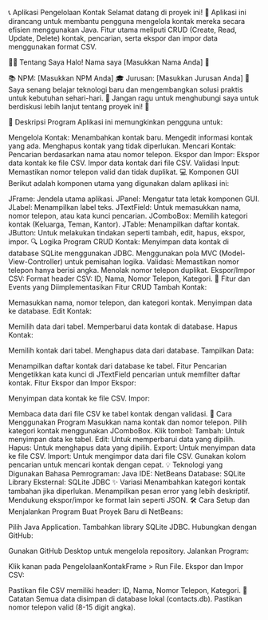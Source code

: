 📞 Aplikasi Pengelolaan Kontak
Selamat datang di proyek ini! 🎉 Aplikasi ini dirancang untuk membantu pengguna mengelola kontak mereka secara efisien menggunakan Java. Fitur utama meliputi CRUD (Create, Read, Update, Delete) kontak, pencarian, serta ekspor dan impor data menggunakan format CSV.

👨‍💻 Tentang Saya
Halo! Nama saya [Masukkan Nama Anda] 👋

📚 NPM: [Masukkan NPM Anda]
🎓 Jurusan: [Masukkan Jurusan Anda]
🌟 Saya senang belajar teknologi baru dan mengembangkan solusi praktis untuk kebutuhan sehari-hari.
💬 Jangan ragu untuk menghubungi saya untuk berdiskusi lebih lanjut tentang proyek ini! 🚀

📝 Deskripsi Program
Aplikasi ini memungkinkan pengguna untuk:

Mengelola Kontak:
Menambahkan kontak baru.
Mengedit informasi kontak yang ada.
Menghapus kontak yang tidak diperlukan.
Mencari Kontak:
Pencarian berdasarkan nama atau nomor telepon.
Ekspor dan Impor:
Ekspor data kontak ke file CSV.
Impor data kontak dari file CSV.
Validasi Input:
Memastikan nomor telepon valid dan tidak duplikat.
💻 Komponen GUI
Berikut adalah komponen utama yang digunakan dalam aplikasi ini:

JFrame: Jendela utama aplikasi.
JPanel: Mengatur tata letak komponen GUI.
JLabel: Menampilkan label teks.
JTextField: Untuk memasukkan nama, nomor telepon, atau kata kunci pencarian.
JComboBox: Memilih kategori kontak (Keluarga, Teman, Kantor).
JTable: Menampilkan daftar kontak.
JButton: Untuk melakukan tindakan seperti tambah, edit, hapus, ekspor, impor.
🔍 Logika Program
CRUD Kontak:
Menyimpan data kontak di database SQLite menggunakan JDBC.
Menggunakan pola MVC (Model-View-Controller) untuk pemisahan logika.
Validasi:
Memastikan nomor telepon hanya berisi angka.
Menolak nomor telepon duplikat.
Ekspor/Impor CSV:
Format header CSV: ID, Nama, Nomor Telepon, Kategori.
🎯 Fitur dan Events yang Diimplementasikan
Fitur CRUD
Tambah Kontak:

Memasukkan nama, nomor telepon, dan kategori kontak.
Menyimpan data ke database.
Edit Kontak:

Memilih data dari tabel.
Memperbarui data kontak di database.
Hapus Kontak:

Memilih kontak dari tabel.
Menghapus data dari database.
Tampilkan Data:

Menampilkan daftar kontak dari database ke tabel.
Fitur Pencarian
Mengetikkan kata kunci di JTextField pencarian untuk memfilter daftar kontak.
Fitur Ekspor dan Impor
Ekspor:

Menyimpan data kontak ke file CSV.
Impor:

Membaca data dari file CSV ke tabel kontak dengan validasi.
🔧 Cara Menggunakan Program
Masukkan nama kontak dan nomor telepon.
Pilih kategori kontak menggunakan JComboBox.
Klik tombol:
Tambah: Untuk menyimpan data ke tabel.
Edit: Untuk memperbarui data yang dipilih.
Hapus: Untuk menghapus data yang dipilih.
Export: Untuk menyimpan data ke file CSV.
Import: Untuk mengimpor data dari file CSV.
Gunakan kolom pencarian untuk mencari kontak dengan cepat.
💡 Teknologi yang Digunakan
Bahasa Pemrograman: Java
IDE: NetBeans
Database: SQLite
Library Eksternal: SQLite JDBC
✨ Variasi
Menambahkan kategori kontak tambahan jika diperlukan.
Menampilkan pesan error yang lebih deskriptif.
Mendukung ekspor/impor ke format lain seperti JSON.
🛠️ Cara Setup dan Menjalankan Program
Buat Proyek Baru di NetBeans:

Pilih Java Application.
Tambahkan library SQLite JDBC.
Hubungkan dengan GitHub:

Gunakan GitHub Desktop untuk mengelola repository.
Jalankan Program:

Klik kanan pada PengelolaanKontakFrame > Run File.
Ekspor dan Impor CSV:

Pastikan file CSV memiliki header: ID, Nama, Nomor Telepon, Kategori.
📜 Catatan
Semua data disimpan di database lokal (contacts.db).
Pastikan nomor telepon valid (8-15 digit angka).
